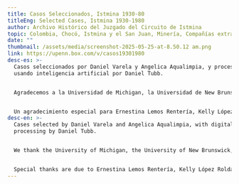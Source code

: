 ```yaml
---
title: Casos Seleccionados, Istmina 1930-80
titleEng: Selected Cases, Istmina 1930-1980
author: Archivo Histórico del Juzgado del Circuito de Istmina
topic: Colombia, Chocó, Istmina y el San Juan, Minería, Compañías extranjeras
date: ""
thumbnail: /assets/media/screenshot-2025-05-25-at-8.50.12 am.png
link: https://upenn.box.com/v/casos19301980
desc-es: >-
  Casos seleccionados por Daniel Varela y Angelica Aqualimpia, y procesados
  usando inteligencia artificial por Daniel Tubb. 


  Agradecemos a la Universidad de Michigan, la Universidad de New Brunswick, y la Universidad de Pennsylvania por el apoyo que hizo posible la digitalización y nuestro trabajo con los imágenes después (2021-2024), y al Semillero de Jóvenes del Centro de Memoria Muntú Bantú por su apoyo con la organización y la interpretación de los casos (2022-2023). Una beca del Centro Lepage de la Universidad de Villanova nos apoyó para explorar también la relevancia que estos casos puedan tener en el presente (2024-2025).


  Un agradecimiento especial para Ernestina Lemos Rentería, Kelly López Roldán, y Andy Janco por las horas expertas invertidas (2025), con un apoyo de la Asociación para computadores y humanidades (ACH).
desc-en: >-
  Cases selected by Daniel Varela and Angelica Aqualimpia, with digital
  processing by Daniel Tubb.


  We thank the University of Michigan, the University of New Brunswick, and the University of Pennsylvania for the support that made possible the digitization and subsequent processing of the images (2021-2024), and the Semillero de Jóvenes del Centro de Memoria Muntú Bantú for the work of organizing and interpreting cases (2022-2023). A grant from the Lepage Center of Villanova University allowed us to also explore the these cases may have for the present (2024-2025).


  Special thanks are due to Ernestina Lemos Rentería, Kelly López Roldán, and Andy Janco for investing hours of expert work (2025), with support from the Association for Computers and the Humanities (ACH).
---
```

